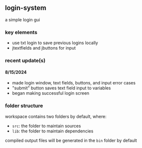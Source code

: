 ## login-system

a simple login gui

### key elements

- use txt login to save previous logins locally
- jtextfields and jbuttons for input

### recent update(s)

#### 8/15/2024

- made login window, text fields, buttons, and input error cases
- "submit" button saves text field input to variables
- began making successful login screen

### folder structure

workspace contains two folders by default, where:

- `src`: the folder to maintain sources
- `lib`: the folder to maintain dependencies

compiled output files will be generated in the `bin` folder by default
